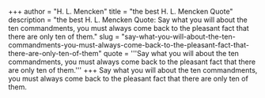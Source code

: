 +++
author = "H. L. Mencken"
title = "the best H. L. Mencken Quote"
description = "the best H. L. Mencken Quote: Say what you will about the ten commandments, you must always come back to the pleasant fact that there are only ten of them."
slug = "say-what-you-will-about-the-ten-commandments-you-must-always-come-back-to-the-pleasant-fact-that-there-are-only-ten-of-them"
quote = '''Say what you will about the ten commandments, you must always come back to the pleasant fact that there are only ten of them.'''
+++
Say what you will about the ten commandments, you must always come back to the pleasant fact that there are only ten of them.
